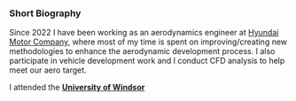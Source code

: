 ### Short Biography

Since 2022 I have been working as an aerodynamics engineer at [Hyundai Motor Company](https://www.hyundai.com/worldwide/en), where most of my time is spent on improving/creating new methodologies to enhance the aerodynamic development process. I also participate in vehicle development work and I conduct CFD analysis to help meet our aero target.

I attended the <b>[University of Windsor](https://www.uwindsor.ca/engineering/)<b>
